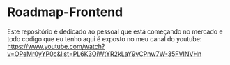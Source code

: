 # Roadmap-Frontend

Este repositório é dedicado ao pessoal que está começando no mercado e todo codigo que eu tenho aqui é exposto no meu canal do youtube: 
https://www.youtube.com/watch?v=OPeMr0yYP0c&list=PL6K3OiWtYR2kLaY9vCPnw7W-35FVINVHn
